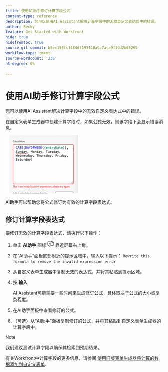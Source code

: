 ```yaml
---
title: 使用AI助手修订计算字段公式
content-type: reference
description: 您可以使用AI Assistant解决计算字段中的无效自定义表达式中的错误。
author: Becky
feature: Get Started with Workfront
hide: true
hidefromtoc: true
source-git-commit: b5ec158fc1484df193120a9c7aca9f19d2b65265
workflow-type: tm+mt
source-wordcount: '236'
ht-degree: 0%

---
```


# 使用AI助手修订计算字段公式

您可以使用AI Assistant解决计算字段中的无效自定义表达式中的错误。

在自定义表单生成器中创建计算字段时，如果公式无效，则该字段下会显示错误消息。

![表达式无效错误](assets/invalid-expression.png)

AI助手可以帮助您将公式修订为有效的计算字段表达式。

## 修订计算字段表达式

要修订无效的计算字段表达式，请执行以下操作：

1. 单击 **AI助手** 图标 ![AI助手图标](assets/ai-assistant-icon.png) 靠近屏幕右上角。
1. 在“AI助手”面板底部附近的提示区域中，输入以下提示：
   `Rewrite this formula to remove the invalid expression error`
1. 从自定义表单生成器中复制无效的表达式，并将其粘贴到提示区域。
1. 按 **输入**.

   AI Assistant可能需要一些时间来生成修订公式，具体取决于公式的大小或复杂程度。
1. 在AI助手面板中查看修订的公式。
1. （可选）从“AI助手”面板复制修订的公式，并将其粘贴到自定义表单生成器的计算字段中。

>[!NOTE]
>
>我们建议测试计算字段以确保其检索到预期结果。

有关Workfront中计算字段的更多信息，请参阅 [使用旧版表单生成器将计算的数据添加到自定义表单](/help/quicksilver/administration-and-setup/customize-workfront/create-manage-custom-forms/add-calculated-data-to-custom-form.md).



